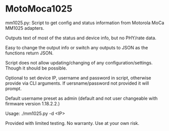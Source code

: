 # MotoMoca1025

mm1025.py:
Script to get config and status information from Motorola MoCa MM1025 adapters.

Outputs text of most of the status and device info, but no PHY/rate data.  

Easy to change the output info or switch any outputs to JSON as the functions return JSON. 

Script does not allow updating/changing of any configuration/settings. Though it should be possible.

Optional to set device IP, username and password in script, otherwise provide via CLI arguments. If uersname/password not provided it will prompt.

Default username preset as admin (default and not user changeable with firmware version 1.18.2.2.)

Usage: ./mm1025.py -d \<IP\> 

Provided with limited testing. No warranty. Use at your own risk. 
